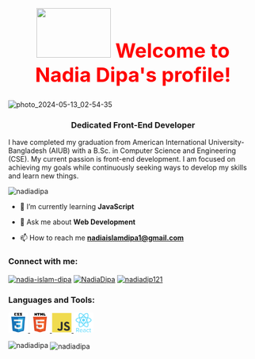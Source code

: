 <h1 align="center" style="color:red;font-size:40px;">
   <img height="100px" width="150px" src="https://i.pinimg.com/originals/50/38/f6/5038f6672f089f3a50c4f075feddfc42.gif">
   Welcome to Nadia Dipa's profile!
</h1>

![photo_2024-05-13_02-54-35](https://github.com/NadiaDipa/NadiaDipa/assets/40013245/46ba7840-bb4c-474a-8f4a-572195bdbd63)
<h3 align="center">Dedicated Front-End Developer</h3>

I have completed my graduation from American International University-Bangladesh (AIUB) with a B.Sc. in Computer Science and Engineering (CSE). My current passion is front-end development. I am focused on achieving my goals while continuously seeking ways to develop my skills and learn new things.


<p align="left"> <img src="https://komarev.com/ghpvc/?username=nadiadipa&label=Profile%20views&color=0e75b6&style=flat" alt="nadiadipa" /> </p>

- 🌱 I’m currently learning **JavaScript**

- 💬 Ask me about **Web Development**

- 📫 How to reach me **nadiaislamdipa1@gmail.com**

<h3 align="left">Connect with me:</h3>
<p align="left">
<a href="https://linkedin.com/in/nadia-islam-dipa" target="blank"><img align="center" src="https://raw.githubusercontent.com/rahuldkjain/github-profile-readme-generator/master/src/images/icons/Social/linked-in-alt.svg" alt="nadia-islam-dipa" height="30" width="40" /></a>
<a href="https://github.com/NadiaDipa" target="blank"><img align="center" src="https://cdn.jsdelivr.net/npm/simple-icons@3.0.1/icons/github.svg" alt="NadiaDipa" height="30" width="40" /></a>
<a href="https://fb.com/nadiadip121" target="blank"><img align="center" src="https://raw.githubusercontent.com/rahuldkjain/github-profile-readme-generator/master/src/images/icons/Social/facebook.svg" alt="nadiadip121" height="30" width="40" /></a>
</p>

<h3 align="left">Languages and Tools:</h3>
<p align="left"> <a href="https://www.w3schools.com/css/" target="_blank" rel="noreferrer"> <img src="https://raw.githubusercontent.com/devicons/devicon/master/icons/css3/css3-original-wordmark.svg" alt="css3" width="40" height="40"/> </a> <a href="https://www.w3.org/html/" target="_blank" rel="noreferrer"> <img src="https://raw.githubusercontent.com/devicons/devicon/master/icons/html5/html5-original-wordmark.svg" alt="html5" width="40" height="40"/> </a> <a href="https://developer.mozilla.org/en-US/docs/Web/JavaScript" target="_blank" rel="noreferrer"> <img src="https://raw.githubusercontent.com/devicons/devicon/master/icons/javascript/javascript-original.svg" alt="javascript" width="40" height="40"/> </a> <a href="https://reactjs.org/" target="_blank" rel="noreferrer"> <img src="https://raw.githubusercontent.com/devicons/devicon/master/icons/react/react-original-wordmark.svg" alt="react" width="40" height="40"/> </a> </p>

<p><img align="left" src="https://github-readme-stats.vercel.app/api/top-langs?username=nadiadipa&show_icons=true&locale=en&layout=compact" alt="nadiadipa" /></p>

<p>&nbsp;<img align="center" src="https://github-readme-stats.vercel.app/api?username=nadiadipa&show_icons=true&locale=en" alt="nadiadipa" /></p>
